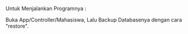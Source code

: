 Untuk Menjalankan Programnya :

Buka App/Controller/Mahasiswa, Lalu
Backup Databasenya dengan cara "restore".
